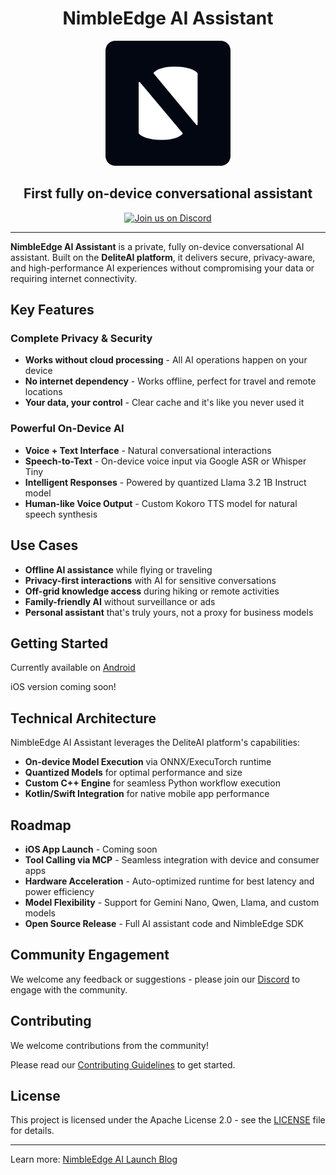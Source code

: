 <div align="center">
  <h1 align="center">NimbleEdge AI Assistant</h1>
  <img src="docs/static/images/assistant-logo.png" alt="DeliteAI Logo" width="200">
  <h2 align="center">First fully on-device conversational assistant</h2>
</div>

<div align="center">
  <a href="https://discord.gg/y8WkMncstk"><img src="https://img.shields.io/badge/Discord-Join%20Us-purple?logo=discord&logoColor=white&style=for-the-badge"
alt="Join us on Discord"></a>
  <hr>
</div>

**NimbleEdge AI Assistant** is a private, fully on-device conversational AI assistant. Built on the **DeliteAI platform**, it delivers secure, privacy-aware, and high-performance AI experiences without compromising your data or requiring internet connectivity.

## Key Features

### Complete Privacy & Security
- **Works without cloud processing** - All AI operations happen on your device
- **No internet dependency** - Works offline, perfect for travel and remote locations
- **Your data, your control** - Clear cache and it's like you never used it

### Powerful On-Device AI
- **Voice + Text Interface** - Natural conversational interactions
- **Speech-to-Text** - On-device voice input via Google ASR or Whisper Tiny
- **Intelligent Responses** - Powered by quantized Llama 3.2 1B Instruct model
- **Human-like Voice Output** - Custom Kokoro TTS model for natural speech synthesis

## Use Cases
- **Offline AI assistance** while flying or traveling
- **Privacy-first interactions** with AI for sensitive conversations
- **Off-grid knowledge access** during hiking or remote activities
- **Family-friendly AI** without surveillance or ads
- **Personal assistant** that's truly yours, not a proxy for business models

## Getting Started
Currently available on [Android](https://play.google.com/store/apps/details?id=ai.nimbleedge.nimbleedge_chatbot_)

iOS version coming soon!

## Technical Architecture

NimbleEdge AI Assistant leverages the DeliteAI platform's capabilities:
- **On-device Model Execution** via ONNX/ExecuTorch runtime
- **Quantized Models** for optimal performance and size
- **Custom C++ Engine** for seamless Python workflow execution
- **Kotlin/Swift Integration** for native mobile app performance

## Roadmap
- **iOS App Launch** - Coming soon
- **Tool Calling via MCP** - Seamless integration with device and consumer apps
- **Hardware Acceleration** - Auto-optimized runtime for best latency and power efficiency
- **Model Flexibility** - Support for Gemini Nano, Qwen, Llama, and custom models
- **Open Source Release** - Full AI assistant code and NimbleEdge SDK

## Community Engagement
We welcome any feedback or suggestions - please join our
[Discord](https://discord.gg/y8WkMncstk) to engage with the community.

## Contributing

We welcome contributions from the community!

Please read our [Contributing Guidelines](CONTRIBUTING.md) to get started.

## License

This project is licensed under the Apache License 2.0 - see the [LICENSE](LICENSE) file for details.

---

Learn more: [NimbleEdge AI Launch Blog](https://www.nimbleedge.com/blog/meet-nimbleedge-ai-the-first-truly-private-on-device-assistant)
